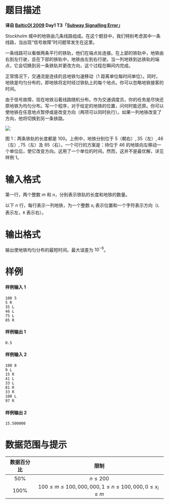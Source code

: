 
# 题目描述

**译自 [BalticOI 2009](http://www.csc.kth.se/contest/boi/tasks.php) Day1 T3「[Subway Signalling Error](http://www.csc.kth.se/contest/boi/subway.pdf)」**

Stockholm 城中的地铁由几条线路组成。在这个题目中，我们特别考虑其中一条线路，当出现“信号故障”时问题常发生在这里。

一条线路可以看做两条平行的铁轨，他们在端点处连接。在上部的铁轨中，地铁由右到左行驶，且在下部的铁轨中，地铁由左到右行驶。当一列地铁到达铁轨的端点，它会切换到另一条铁轨并更改方向，这个过程在瞬间内完成。

正常情况下，交通流是连续的且地铁匀速移动（$1$ 距离单位每时间单位）。同时，地铁是均匀分布的，即地铁将定时经过铁轨上的每个地点。你可以忽略地铁接客的时间。

由于信号故障，现在地铁沿着线路随机分布。作为交通调度员，你的任务是尽快还原地铁为均匀分布。写一个程序，对于给定的地铁的位置，问何时能还原。你可以使地铁在任意地点暂停或是改变方向（两项可以同时执行）。如果一列地铁改变了方向，他将切换到另一条铁路。

![](/source/loj/2859/img/aHR0cHM6Ly9pLmxvbGkubmV0LzIwMTgvMDgvMjUvNWI4MTJkNTUxYTRkMi5wbmc=.png)

图 1：两条铁轨的长度都是 $100$。上例中，地铁分别位于 $5$（朝右）$,35$（左）$,46$（左）$,75$（左）及 $85$（右）。一个可行的方案是：待位于 $46$ 的地铁向左移动一个单位后，使它改变方向。这用了一个单位的时间。然而，这并不是最优解，详见样例 1。

# 输入格式

第一行，两个整数 $m$ 和 $n$，分别表示铁轨的长度和地铁的数量。

以下 $n$ 行，每行表示一列地铁，为一个整数 $x_i$ 表示位置和一个字符表示方向（`L` 表示左，`R` 表示右）。

# 输出格式

输出使地铁均匀分布的最短时间。最大误差为 $10^{-6}$。

# 样例

#### 样例输入 1
```plain
100 5
5 R
35 L
46 L
75 L
85 R
```
#### 样例输出 1
```plain
0.5
```
#### 样例输入 2
```plain
100 8
9 L
15 R
41 L
33 L
81 R
33 R
100 L
97 R
```
#### 样例输出 2
```plain
15.500000
```

# 数据范围与提示

|数据百分比|限制|
|:--------------:|:-----:|
|$50\%$|$n \le 200$|
|$100\%$|$100 \le m \le 100,000,000,1 \le n \le 100,000,0 \le x_i \le m$|


